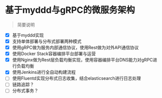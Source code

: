 # 基于myddd与gRPC的微服务架构

> 简要说明

- [x] 基于myddd实现
- [x] 支持单体部署与分布式部署两种模式
- [x] 使用gRPC做为服务内部通信协议，使用Rest做为对外API通信协议
- [x] 使用Docker Stack容器编排平台部署与运营
- [x] 使用Nginx做为Rest层负载均衡实现，使用容器编排平台DNS能力对gRPC进行负载均衡
- [x] 使用Jenkins进行全自动构建流程
- [ ] 使用Fluentd实现分布式日志收集，结合elasticsearch进行日志处理
- [ ] 链路追踪？
- [ ] 分布式事务？